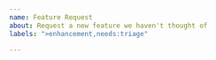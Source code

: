 ```yaml
---
name: Feature Request
about: Request a new feature we haven't thought of
labels: ">enhancement,needs:triage"

---
```

<!--
Please first search existing issues for the feature you are requesting;
it may already exist, even as a closed issue.
-->

<!-- Describe the feature. -->
